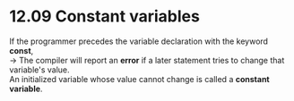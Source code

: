 # 12.09 Constant variables

If the programmer precedes the variable declaration with the keyword **const**,   
   -> The compiler will report an **error** if a later statement tries to change that variable's value.   
An initialized variable whose value cannot change is called a **constant variable**.   
